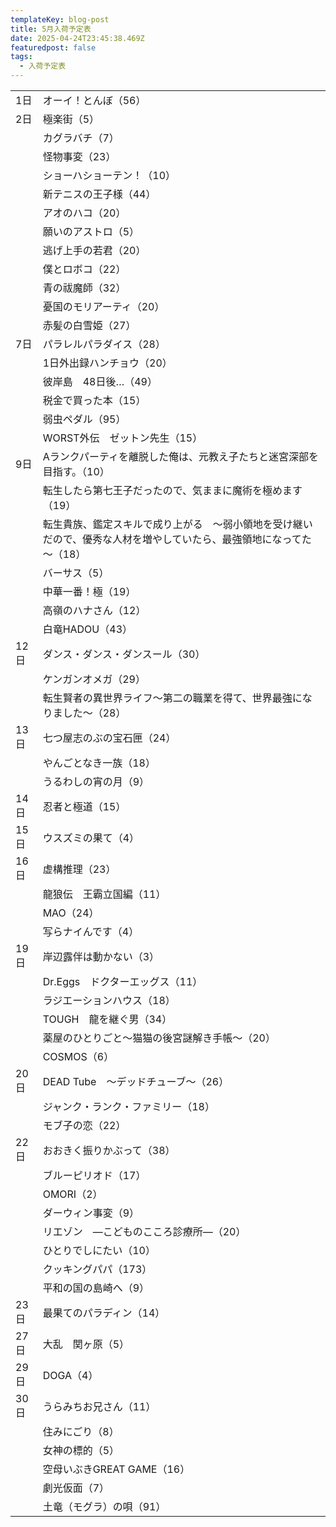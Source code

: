 ```yaml
---
templateKey: blog-post
title: 5月入荷予定表
date: 2025-04-24T23:45:38.469Z
featuredpost: false
tags:
  - 入荷予定表
---
```



<!--\[if !mso]>
<style>
v\:* {behavior:url(#default#VML);}
o\:* {behavior:url(#default#VML);}
x\:* {behavior:url(#default#VML);}
.shape {behavior:url(#default#VML);}
</style>
<!\[endif]-->

|                        |                                                             |
| ---------------------- | ----------------------------------------------------------- |
| <!--StartFragment-->1日 | オーイ！とんぼ（56）                                                 |
| 2日                     | 極楽街（5）                                                      |
| 　                      | カグラバチ（7）                                                    |
| 　                      | 怪物事変（23）                                                    |
| 　                      | ショーハショーテン！（10）                                              |
| 　                      | 新テニスの王子様（44）                                                |
| 　                      | アオのハコ（20）                                                   |
| 　                      | 願いのアストロ（5）                                                  |
| 　                      | 逃げ上手の若君（20）                                                 |
| 　                      | 僕とロボコ（22）                                                   |
| 　                      | 青の祓魔師（32）                                                   |
| 　                      | 憂国のモリアーティ（20）                                               |
| 　                      | 赤髪の白雪姫（27）                                                  |
| 7日                     | パラレルパラダイス（28）                                               |
| 　                      | 1日外出録ハンチョウ（20）                                              |
| 　                      | 彼岸島　48日後…（49）                                               |
| 　                      | 税金で買った本（15）                                                 |
| 　                      | 弱虫ペダル（95）                                                   |
| 　                      | WORST外伝　ゼットン先生（15）                                          |
| 9日                     | Aランクパーティを離脱した俺は、元教え子たちと迷宮深部を目指す。（10）                        |
| 　                      | 転生したら第七王子だったので、気ままに魔術を極めます（19）                              |
| 　                      | 転生貴族、鑑定スキルで成り上がる　～弱小領地を受け継いだので、優秀な人材を増やしていたら、最強領地になってた～（18） |
| 　                      | バーサス（5）                                                     |
| 　                      | 中華一番！極（19）                                                  |
| 　                      | 高嶺のハナさん（12）                                                 |
| 　                      | 白竜HADOU（43）                                                 |
| 12日                    | ダンス・ダンス・ダンスール（30）                                           |
| 　                      | ケンガンオメガ（29）                                                 |
| 　                      | 転生賢者の異世界ライフ～第二の職業を得て、世界最強になりました～（28）                        |
| 13日                    | 七つ屋志のぶの宝石匣（24）                                              |
| 　                      | やんごとなき一族（18）                                                |
| 　                      | うるわしの宵の月（9）                                                 |
| 14日                    | 忍者と極道（15）                                                   |
| 15日                    | ウスズミの果て（4）                                                  |
| 16日                    | 虚構推理（23）                                                    |
| 　                      | 龍狼伝　王霸立国編（11）                                               |
| 　                      | MAO（24）                                                     |
| 　                      | 写らナイんです（4）                                                  |
| 19日                    | 岸辺露伴は動かない（3）                                                |
| 　                      | Dr.Eggs　ドクターエッグス（11）                                        |
| 　                      | ラジエーションハウス（18）                                              |
| 　                      | TOUGH　龍を継ぐ男（34）                                             |
| 　                      | 薬屋のひとりごと～猫猫の後宮謎解き手帳～（20）                                    |
| 　                      | COSMOS（6）                                                   |
| 20日                    | DEAD Tube　～デッドチューブ～（26）                                     |
| 　                      | ジャンク・ランク・ファミリー（18）                                          |
| 　                      | モブ子の恋（22）                                                   |
| 22日                    | おおきく振りかぶって（38）                                              |
| 　                      | ブルーピリオド（17）                                                 |
| 　                      | OMORI（2）                                                    |
| 　                      | ダーウィン事変（9）                                                  |
| 　                      | リエゾン　―こどものこころ診療所―（20）                                       |
| 　                      | ひとりでしにたい（10）                                                |
| 　                      | クッキングパパ（173）                                                |
| 　                      | 平和の国の島崎へ（9）                                                 |
| 23日                    | 最果てのパラディン（14）                                               |
| 27日                    | 大乱　関ヶ原（5）                                                   |
| 29日                    | DOGA（4）                                                     |
| 30日                    | うらみちお兄さん（11）                                                |
| 　                      | 住みにごり（8）                                                    |
| 　                      | 女神の標的（5）                                                    |
| 　                      | 空母いぶきGREAT GAME（16）                                         |
| 　                      | 劇光仮面（7）                                                     |
| 　                      | 土竜（モグラ）の唄（91）<!--EndFragment-->                             |